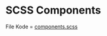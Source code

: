 # SCSS Components

File Kode = [components.scss](../../../public/styles/scss/components/_index.scss)


